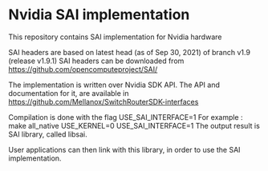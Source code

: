 Nvidia SAI implementation
============================

This repository contains SAI implementation for Nvidia hardware

SAI headers are based on latest head (as of Sep 30, 2021) of branch v1.9 (release v1.9.1) SAI headers can be 
downloaded from https://github.com/opencomputeproject/SAI/

The implementation is written over Nvidia SDK API. The API and documentation for it, are available in
https://github.com/Mellanox/SwitchRouterSDK-interfaces

Compilation is done with the flag USE_SAI_INTERFACE=1
For example : make all_native USE_KERNEL=0 USE_SAI_INTERFACE=1
The output result is SAI library, called libsai.

User applications can then link with this library, in order to use the SAI implementation.
